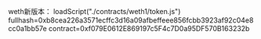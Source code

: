 weth新版本：
loadScript("./contracts/weth1/token.js")
fullhash=0xb8cea226a3571ecffc3d16a09afbeffeee856fcbb3923af92c04e8cc0a1bb57e 
contract=0xf079E0612E869197c5F4c7D0a95DF570B163232b